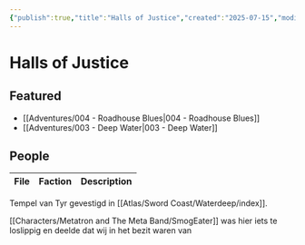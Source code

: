 ```yaml
---
{"publish":true,"title":"Halls of Justice","created":"2025-07-15","modified":"2025-07-22T21:05:29.628+02:00","published":"2025-07-15","cssclasses":""}
---
```


# Halls of Justice
## Featured
- [[Adventures/004 - Roadhouse Blues\|004 - Roadhouse Blues]]
- [[Adventures/003 - Deep Water\|003 - Deep Water]]

## People
| File | Faction | Description |
| ---- | ------- | ----------- |


Tempel van Tyr gevestigd in [[Atlas/Sword Coast/Waterdeep/index]]. 

[[Characters/Metatron and The Meta Band/SmogEater]] was hier iets te loslippig en deelde dat wij in het bezit waren van 